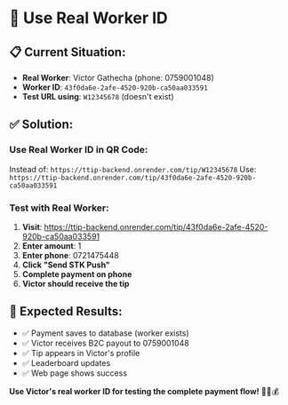 # 🔧 Use Real Worker ID

## 📋 **Current Situation:**
- **Real Worker**: Victor Gathecha (phone: 0759001048)
- **Worker ID**: `43f0da6e-2afe-4520-920b-ca50aa033591`
- **Test URL using**: `W12345678` (doesn't exist)

## ✅ **Solution:**

### **Use Real Worker ID in QR Code:**
Instead of: `https://ttip-backend.onrender.com/tip/W12345678`
Use: `https://ttip-backend.onrender.com/tip/43f0da6e-2afe-4520-920b-ca50aa033591`

### **Test with Real Worker:**
1. **Visit**: https://ttip-backend.onrender.com/tip/43f0da6e-2afe-4520-920b-ca50aa033591
2. **Enter amount**: 1
3. **Enter phone**: 0721475448
4. **Click "Send STK Push"**
5. **Complete payment on phone**
6. **Victor should receive the tip**

## 📱 **Expected Results:**
- ✅ Payment saves to database (worker exists)
- ✅ Victor receives B2C payout to 0759001048
- ✅ Tip appears in Victor's profile
- ✅ Leaderboard updates
- ✅ Web page shows success

**Use Victor's real worker ID for testing the complete payment flow!** 🎯📱💰
